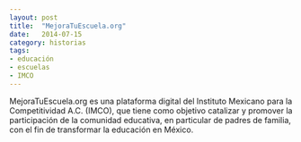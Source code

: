 ```yaml
---
layout: post
title:  "MejoraTuEscuela.org"
date:   2014-07-15
category: historias
tags:
- educación
- escuelas
- IMCO
---
```


MejoraTuEscuela.org es una plataforma digital del Instituto Mexicano para la Competitividad A.C. (IMCO), que tiene como objetivo catalizar y promover la participación de la comunidad educativa, en particular de padres de familia, con el fin de transformar la educación en México.

